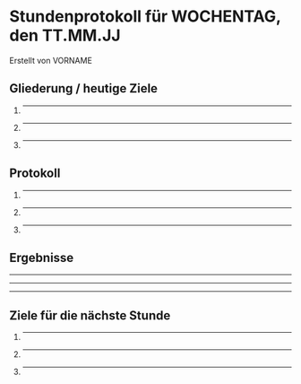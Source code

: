 # Stundenprotokoll für WOCHENTAG, den TT.MM.JJ

Erstellt von VORNAME

## Gliederung / heutige Ziele

1. ---
2. ---
3. ---

## Protokoll

1. ---
2. ---
3. ---

## Ergebnisse

- ---
- ---
- ---

## Ziele für die nächste Stunde

1. ---
2. ---
3. ---